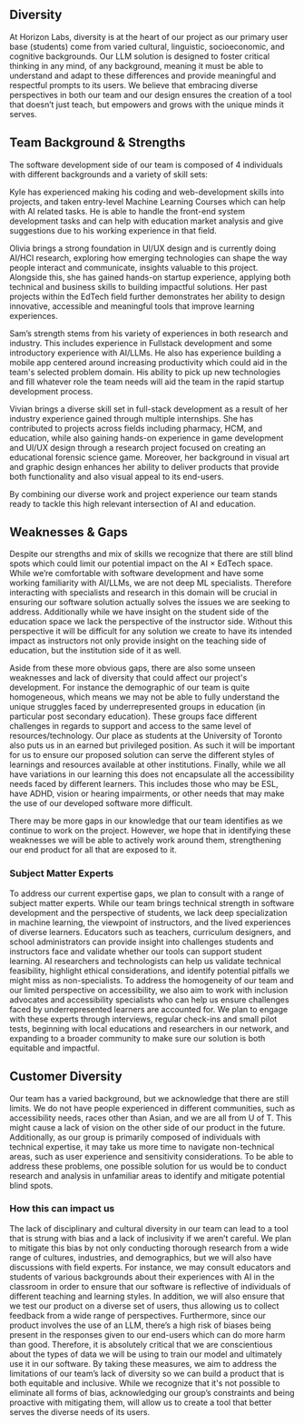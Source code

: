 Diversity
---

At Horizon Labs, diversity is at the heart of our project as our primary user base (students) come from varied cultural, linguistic, socioeconomic, and cognitive backgrounds. Our LLM solution is designed to foster critical thinking in any mind, of any background, meaning it must be able to understand and adapt to these differences and provide meaningful and respectful prompts to its users. We believe that embracing diverse perspectives in both our team and our design ensures the creation of a tool that doesn’t just teach, but empowers and grows with the unique minds it serves. 


Team Background & Strengths
---
The software development side of our team is composed of 4 individuals with different backgrounds and a variety of skill sets:

Kyle has experienced making his coding and web-development skills into projects, and taken entry-level Machine Learning Courses which can help with AI related tasks. He is able to handle the front-end system development tasks and can help with education market analysis and give suggestions due to his working experience in that field. 

Olivia brings a strong foundation in UI/UX design and is currently doing AI/HCI research, exploring how emerging technologies can shape the way people interact and communicate, insights valuable to this project. Alongside this, she has gained hands-on startup experience, applying both technical and business skills to building impactful solutions. Her past projects within the EdTech field further demonstrates her ability to design innovative, accessible and meaningful tools that improve learning experiences. 

Sam’s strength stems from his variety of experiences in both research and industry. This includes experience in Fullstack development and some introductory experience with AI/LLMs. He also has experience building a mobile app centered around increasing productivity which could aid in the team's selected problem domain. His ability to pick up new technologies and fill whatever role the team needs will aid the team in the rapid startup development process.

Vivian brings a diverse skill set in full-stack development as a result of her industry experience gained through multiple internships. She has contributed to projects across fields including pharmacy, HCM, and education, while also gaining hands-on experience in game development and UI/UX design through a research project focused on creating an educational forensic science game. Moreover, her background in visual art and graphic design enhances her ability to deliver products that provide both functionality and also visual appeal to its end-users.

By combining our diverse work and project experience our team stands ready to tackle this high relevant intersection of AI and education.
## Weaknesses & Gaps

Despite our strengths and mix of skills we recognize that there are still blind spots which could limit our potential impact on the AI × EdTech space. While we’re comfortable with software development and have some working familiarity with AI/LLMs, we are not deep ML specialists. Therefore interacting with specialists and research in this domain will be crucial in ensuring our software solution actually solves the issues we are seeking to address. Additionally while we have insight on the student side of the education space we lack the perspective of the instructor side. Without this perspective it will be difficult for any solution we create to have its intended impact as instructors not only provide insight on the teaching side of education, but the institution side of it as well.

Aside from these more obvious gaps, there are also some unseen weaknesses and lack of diversity that could affect our project's development. For instance the demographic of our team is quite homogeneous, which means we may not be able to fully understand the unique struggles faced by underrepresented groups in education (in particular post secondary education). These groups face different challenges in regards to support and access to the same level of resources/technology. Our place as students at the University of Toronto also puts us in an earned but privileged position. As such it will be important for us to ensure our proposed solution can serve the different styles of learnings and resources available at other institutions. Finally, while we all have variations in our learning this does not encapsulate all the accessibility needs faced by different learners. This includes those who may be ESL, have ADHD, vision or hearing impairments, or other needs that may make the use of our developed software more difficult. 

There may be more gaps in our knowledge that our team identifies as we continue to work on the project. However, we hope that in identifying these weaknesses we will be able to actively work around them, strengthening our end product for all that are exposed to it.

### Subject Matter Experts

To address our current expertise gaps, we plan to consult with a range of subject matter experts. While our team brings technical strength in software development and the perspective of students, we lack deep specialization in machine learning, the viewpoint of instructors, and the lived experiences of diverse learners. Educators such as teachers, curriculum designers, and school administrators can provide insight into challenges students and instructors face and validate whether our tools can support student learning. AI researchers and technologists can help us validate technical feasibility, highlight ethical considerations, and identify potential pitfalls we might miss as non-specialists. To address the homogeneity of our team and our limited perspective on accessibility, we also aim to work with inclusion advocates and accessibility specialists who can help us ensure challenges faced by underrepresented learners are accounted for. We plan to engage with these experts through interviews, regular check-ins and small pilot tests, beginning with local educations and researchers in our network, and expanding to a broader community to make sure our solution is both equitable and impactful.


## Customer Diversity

Our team has a varied background, but we acknowledge that there are still limits. We do not have people experienced in different communities, such as accessibility needs, races other than Asian, and we are all from U of T. This might cause a lack of vision on the other side of our product in the future. Additionally, as our group is primarily composed of individuals with technical expertise, it may take us more time to navigate non-technical areas, such as user experience and sensitivity considerations. To be able to address these problems, one possible solution for us would be to conduct research and analysis in unfamiliar areas to identify and mitigate potential blind spots.

### How this can impact us

The lack of disciplinary and cultural diversity in our team can lead to a tool that is strung with bias and a lack of inclusivity if we aren’t careful. We plan to mitigate this bias by not only conducting thorough research from a wide range of cultures, industries, and demographics, but we will also have discussions with field experts. For instance, we may consult educators and students of various backgrounds about their experiences with AI in the classroom in order to ensure that our software is reflective of individuals of different teaching and learning styles. In addition, we will also ensure that we test our product on a diverse set of users, thus allowing us to collect feedback from a wide range of perspectives. Furthermore, since our product involves the use of an LLM, there’s a high risk of biases being present in the responses given to our end-users which can do more harm than good. Therefore, it is absolutely critical that we are conscientious about the types of data we will be using to train our model and ultimately use it in our software. By taking these measures, we aim to address the limitations of our team’s lack of diversity so we can build a product that is both equitable and inclusive. While we recognize that it's not possible to eliminate all forms of bias, acknowledging our group’s constraints and being proactive with mitigating them, will allow us to create a tool that better serves the diverse needs of its users.
